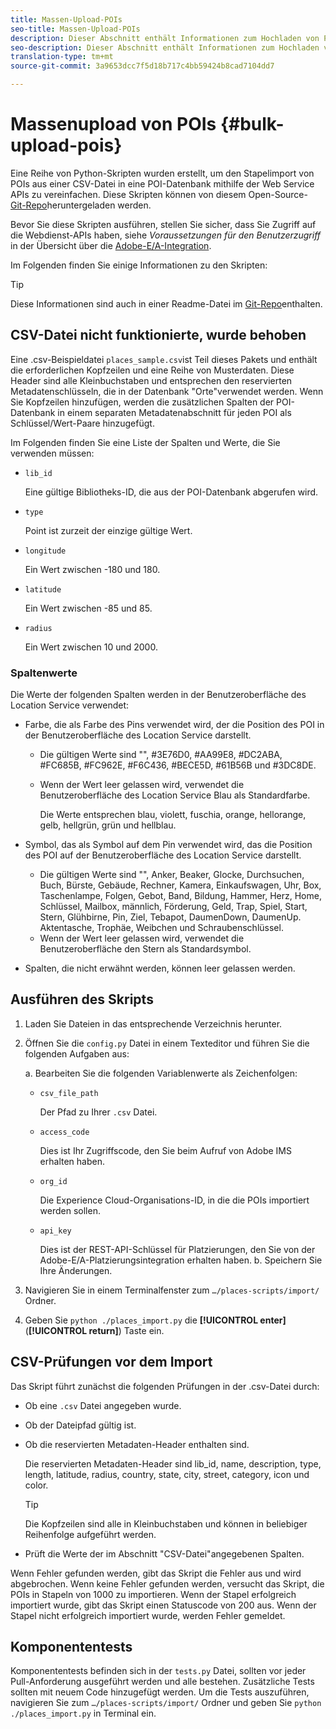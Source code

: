 ```yaml
---
title: Massen-Upload-POIs
seo-title: Massen-Upload-POIs
description: Dieser Abschnitt enthält Informationen zum Hochladen von POIs als Massendatei.
seo-description: Dieser Abschnitt enthält Informationen zum Hochladen von POIs als Massendatei.
translation-type: tm+mt
source-git-commit: 3a9653dcc7f5d18b717c4bb59424b8cad7104dd7

---
```



# Massenupload von POIs {#bulk-upload-pois}

Eine Reihe von Python-Skripten wurden erstellt, um den Stapelimport von POIs aus einer CSV-Datei in eine POI-Datenbank mithilfe der Web Service APIs zu vereinfachen. Diese Skripten können von diesem Open-Source- [Git-Repo](https://github.com/adobe/places-scripts)heruntergeladen werden.

Bevor Sie diese Skripten ausführen, stellen Sie sicher, dass Sie Zugriff auf die Webdienst-APIs haben, siehe *Voraussetzungen für den Benutzerzugriff* in der Übersicht über die [Adobe-E/A-Integration](/help/web-service-api/adobe-i-o-integration.md).

Im Folgenden finden Sie einige Informationen zu den Skripten:

>[!TIP]
>
>Diese Informationen sind auch in einer Readme-Datei im [Git-Repo](https://github.com/adobe/places-scripts)enthalten.

## CSV-Datei nicht funktionierte, wurde behoben

Eine .csv-Beispieldatei `places_sample.csv`ist Teil dieses Pakets und enthält die erforderlichen Kopfzeilen und eine Reihe von Musterdaten. Diese Header sind alle Kleinbuchstaben und entsprechen den reservierten Metadatenschlüsseln, die in der Datenbank "Orte"verwendet werden. Wenn Sie Kopfzeilen hinzufügen, werden die zusätzlichen Spalten der POI-Datenbank in einem separaten Metadatenabschnitt für jeden POI als Schlüssel/Wert-Paare hinzugefügt.

Im Folgenden finden Sie eine Liste der Spalten und Werte, die Sie verwenden müssen:

* `lib_id`

   Eine gültige Bibliotheks-ID, die aus der POI-Datenbank abgerufen wird.

* `type`

   Point ist zurzeit der einzige gültige Wert.

* `longitude`

   Ein Wert zwischen -180 und 180.

* `latitude`

   Ein Wert zwischen -85 und 85.

* `radius`

   Ein Wert zwischen 10 und 2000.

### Spaltenwerte

Die Werte der folgenden Spalten werden in der Benutzeroberfläche des Location Service verwendet:

* Farbe, die als Farbe des Pins verwendet wird, der die Position des POI in der Benutzeroberfläche des Location Service darstellt.
   * Die gültigen Werte sind "", #3E76D0, #AA99E8, #DC2ABA, #FC685B, #FC962E, #F6C436, #BECE5D, #61B56B und #3DC8DE.
   * Wenn der Wert leer gelassen wird, verwendet die Benutzeroberfläche des Location Service Blau als Standardfarbe.

      Die Werte entsprechen blau, violett, fuschia, orange, hellorange, gelb, hellgrün, grün und hellblau.

* Symbol, das als Symbol auf dem Pin verwendet wird, das die Position des POI auf der Benutzeroberfläche des Location Service darstellt.
   * Die gültigen Werte sind "", Anker, Beaker, Glocke, Durchsuchen, Buch, Bürste, Gebäude, Rechner, Kamera, Einkaufswagen, Uhr, Box, Taschenlampe, Folgen, Gebot, Band, Bildung, Hammer, Herz, Home, Schlüssel, Mailbox, männlich, Förderung, Geld, Trap, Spiel, Start, Stern, Glühbirne, Pin, Ziel, Tebapot, DaumenDown, DaumenUp. Aktentasche, Trophäe, Weibchen und Schraubenschlüssel.
   * Wenn der Wert leer gelassen wird, verwendet die Benutzeroberfläche den Stern als Standardsymbol.

* Spalten, die nicht erwähnt werden, können leer gelassen werden.

## Ausführen des Skripts

1. Laden Sie Dateien in das entsprechende Verzeichnis herunter.
1. Öffnen Sie die `config.py` Datei in einem Texteditor und führen Sie die folgenden Aufgaben aus:

   a. Bearbeiten Sie die folgenden Variablenwerte als Zeichenfolgen:

   * `csv_file_path`

      Der Pfad zu Ihrer `.csv` Datei.

   * `access_code`

      Dies ist Ihr Zugriffscode, den Sie beim Aufruf von Adobe IMS erhalten haben.

   * `org_id`

      Die Experience Cloud-Organisations-ID, in die die POIs importiert werden sollen.

   * `api_key`

      Dies ist der REST-API-Schlüssel für Platzierungen, den Sie von der Adobe-E/A-Platzierungsintegration erhalten haben.
   b. Speichern Sie Ihre Änderungen.

1. Navigieren Sie in einem Terminalfenster zum `…/places-scripts/import/` Ordner.
1. Geben Sie `python ./places_import.py` die **[!UICONTROL enter]** (**[!UICONTROL return]**) Taste ein.


## CSV-Prüfungen vor dem Import

Das Skript führt zunächst die folgenden Prüfungen in der .csv-Datei durch:

* Ob eine `.csv` Datei angegeben wurde.
* Ob der Dateipfad gültig ist.
* Ob die reservierten Metadaten-Header enthalten sind.

   Die reservierten Metadaten-Header sind lib_id, name, description, type, length, latitude, radius, country, state, city, street, category, icon und color.

   >[!TIP]
   >
   >Die Kopfzeilen sind alle in Kleinbuchstaben und können in beliebiger Reihenfolge aufgeführt werden.

* Prüft die Werte der im Abschnitt "CSV-Datei"angegebenen Spalten.

Wenn Fehler gefunden werden, gibt das Skript die Fehler aus und wird abgebrochen. Wenn keine Fehler gefunden werden, versucht das Skript, die POIs in Stapeln von 1000 zu importieren. Wenn der Stapel erfolgreich importiert wurde, gibt das Skript einen Statuscode von 200 aus. Wenn der Stapel nicht erfolgreich importiert wurde, werden Fehler gemeldet.

## Komponententests

Komponententests befinden sich in der `tests.py` Datei, sollten vor jeder Pull-Anforderung ausgeführt werden und alle bestehen. Zusätzliche Tests sollten mit neuem Code hinzugefügt werden. Um die Tests auszuführen, navigieren Sie zum `…/places-scripts/import/` Ordner und geben Sie `python ./places_import.py` in Terminal ein.



